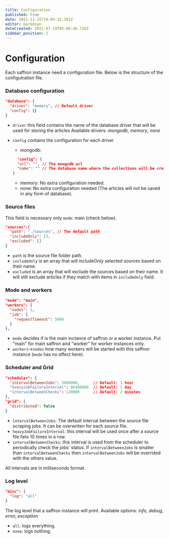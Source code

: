 ```yaml
---
title: Configuration
published: true
date: 2021-11-15T19:04:32.101Z
editor: markdown
dateCreated: 2021-07-19T05:08:46.716Z
sidebar_position: 2
---
```


# Configuration
Each saffron instance need a configuration file. Below is the structure of the configutration file.



### Database configuration
```json
"database": {
  "driver": "memory", // Default driver
  "config": {}
}
```
* `driver` this field contains the name of the database driver that will be used for storing the articles
  Available drivers: *mongodb*, *memory*, *none*

* `config` contains the configuration for each driver
    * mongodb:
  ```json
	"config": {
    "url": "", // The mongodb url
    "name": "" // The database name where the collections will be created.
  }
	```
    * memory: No extra configuration needed.
    * none: No extra configuration needed (The articles will not be saved in any form of database).

### Source files
This field is necessary only `mode`: main (check below).
```json
"sources":{
  "path": "./sources", // The default path
  "includeOnly": [],
  "excluded": []
}
```
* `path` is the source file folder path.
* `includeOnly` is an array that will includeOnly selected sources based on their name.
* `excluded` is an array that will exclude the sources based on their name. It will still exclude articles if they match with items in `includeOnly` field.

### Mode and workers

```json
"mode": "main",
"workers": {
  "nodes": 1,
  "job": {
    "requestTimeout": 5000
  }
},
```
* `mode` decides if is the main inctance of saffron or a worker instance. Put "main" for main saffron and "worker" for worker instances only.
* `workers`->`nodes` how many workers will be started with this saffron instance (`mode` has no effect here).



### Scheduler and Grid
```json
"scheduler": {
  "intervalBetweenJobs": 3600000,      // Default: 1 hour
  "heavyJobFailureInterval": 86400000  // Default: 1 day
  "intervalBetweenChecks": 120000      // Default: 2 minutes
},
"grid": {
  "distributed": false
}
```
* `intervalBetweenJobs`: The default interval between the source file scraping jobs. It can be overwriten for each source file.
* `heavyJobFailureInterval`: this interval will be used once after a source file fails 10 times in a row.
* `intervalBetweenChecks`: this interval is used from the scheduler to periodically check the jobs' status. If `intervalBetweenJobs` is smaller than `intervalBetweenChecks` then `intervalBetweenJobs` will be overrided with the others value.

All intervals are in milliseconds format.





### Log level
```json
"misc": {
  "log": "all"
}
```
The log level that a saffron instance will print. Available options: *info, debug, error, exception*
* `all`: logs everything.
* `none`: logs nothing.
